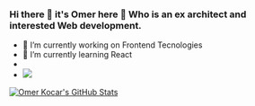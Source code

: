 ### Hi there 👋  it's Omer here 👋  Who is an ex architect and interested Web development.

- 🔭 I’m currently working on Frontend Tecnologies
- 🌱 I’m currently learning React 
- 
- ![](https://komarev.com/ghpvc/?username=your-github-username&color=green)

[![Omer Kocar's GitHub Stats](https://github-readme-stats.vercel.app/api?username=your-github-username&show_icons=true&hide_border=false&theme=vue)](https://github.com/omer-kocar/github-readme-stats)

